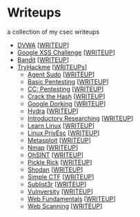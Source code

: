 # Writeups

a collection of my csec writeups

* [DVWA](https://dvwa.co.uk/)  [[WRITEUP](dvwa.md)]
* [Google XSS Challenge](https://xssgame.appspot.com/)  [[WRITEUP](googlexss.md)]
* [Bandit](https://overthewire.org/wargames/bandit) [[WRITEUP](bandit.md)]
* [TryHackme](https;//tryhackme.com)  [[WRITEUPs](thm/README.md)]
	* [Agent Sudo](https://tryhackme.com/room/https://tryhackme.com/room/agentsudoctf)  [[WRITEUP](thm/agentsudo.md)]
	* [Basic Pentesting](https://tryhackme.com/room/basicpentesting)  [[WRITEUP](thm/basicpentest.md)]
	* [CC: Pentesting](https://tryhackme.com/room/ccpentesting)  [[WRITEUP](thm/ccpentesting.md)]
	* [Crack the Hash](https://tryhackme.com/room/crackthehash)  [[WRITEUP](thm/crackthehash.md)]
	* [Google Dorking](https://tryhackme.com/room/googledorking)  [[WRITEUP](thm/gdork.md)]
	* [Hydra](https://tryhackme.com/room/hydra)  [[WRITEUP](thm/hydra.md)]
	* [Introductory Researching](https://tryhackme.com/room/introtoresearch)  [[WRITEUP](thm/introresearch.md)]
	* [Learn Linux](https://tryhackme.com/room/zthlinux)  [[WRITEUP](thm/learnlinux.md)]
	* [Linux PrivEsc](https://tryhackme.com/room/linuxprivesc)  [[WRITEUP](thm/linuxprivesc.md)]
	* [Metasploit](https://tryhackme.com/room/rpmetasploit)  [[WRITEUP](thm/metasploit.md)]
	* [Nmap](https://tryhackme.com/room/rpnmap)  [[WRITEUP](thm/nmap.md)]
	* [OhSINT](https://tryhackme.com/room/ohsint)  [[WRITEUP](thm/ohsint.md)]
	* [Pickle Rick](https://tryhackme.com/room/picklerick)  [[WRITEUP](thm/picklerick.md)]
	* [Shodan](https://tryhackme.com/room/shodan)  [[WRITEUP](thm/shodan.md)]
	* [Simple CTF](https://tryhackme.com/room/easyctf)  [[WRITEUP](thm/simplectf.md)]
	* [Sublist3r](https://tryhackme.com/room/rpsublist3r)  [[WRITEUP](thm/sublister.md)]
	* [Vulnversity](https://tryhackme.com/room/vulnversity)  [[WRITEUP](thm/vulnversity.md)]
	* [Web Fundamentals](https://tryhackme.com/room/webfundamentals)  [[WRITEUP](thm/webfund.md)]
	* [Web Scanning](https://tryhackme.com/room/rpwebscanning)  [[WRITEUP](thm/webscanning.md)]
